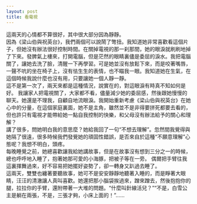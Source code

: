 ```yaml
---
layout: post
title: 看電視
---
```


<p>這兩天的心情都不算很好，其中很大部分因為靜靜。<br />
因為《梁山伯與祝英台》，我們兩個可以說鬧了彆扭。我知道她非常喜歡看這個片子，但她沒有辦法很好控制時間。在關掉電視的那一刹那間，她的眼淚就刷刷地掉了下來。發脾氣上樓來，打開電腦，但是茫然的眼睛裏儘是委屈的淚水。我把電腦關了，讓她去洗了臉，清醒一下再學習。可是她並沒有放鬆下來，而是咬著嘴唇，一聲不吭的坐在椅子上，沒有怯生生的表情，也不瞄我一眼。我知道她在生氣，在這個時候我說什麼也沒有用，只要讓她一個人靜一靜。<br />
這不是第一次了，兩天來都是這種情況，說實在的，對這眼淚有時真不知如何是好。 我讓家人把電視關了，大家都不看，儘量減少她的委屈感，然後跟她慢慢的聊天。她還是不理我，自顧自地流眼淚。我開始重新考慮《梁山伯與祝英台》在她心中的分量，在這個家庭裏面，她不是主角，雖然並不是非得要拼死都要去看的，但也許只有電視才能帶給她一點自我控制的快樂，和父母沒有辦法給予的關心和理解？<br />
講了很多，問她明白我的意思麼？她給我回了一句“不想去理解”。忽然間我覺得與她隔了很遠，很多時候我們發覺她的頑固性錯誤，是否來自於這種“不願意理解”心態呢？我想不明白，頭疼。<br />
每晚睡覺之前，她總喜歡讓我給她講故事，但是在故事沒有想到三分之一的時候，總也呼呼地入睡了，抱著她那可愛的小海豚，把被子等在一旁。 偶爾把手臂往我這裏揮舞過來，好不容易把她擺好姿勢了，卻一轉身又趴過去睡了。<br />
這兩天，雙雙也纏著要聽故事，她可不是安安靜靜地聽著入睡的，而是睜著大眼睛，汪汪的清澈讓人真叫喜歡。她還把那小腦袋挨過來，蹭來蹭去，然後抱抱你的腿，拉拉你的手臂，還附帶著一大堆的問題。“什麼叫針線活兒？”“不是，白雪公主是躺在兩張，不是，三張才夠，小床上面的！”……</p>
